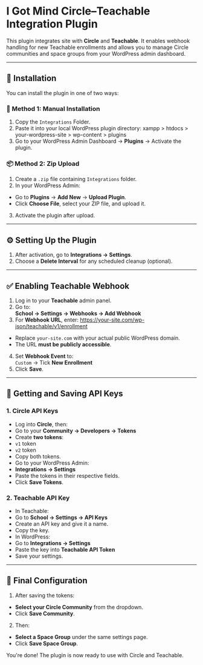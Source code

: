 # I Got Mind Circle–Teachable Integration Plugin

This plugin integrates site with **Circle** and **Teachable**. It enables webhook handling for new Teachable enrollments and allows you to manage Circle communities and space groups from your WordPress admin dashboard.

---

## 🚀 Installation

You can install the plugin in one of two ways:

### 🔧 Method 1: Manual Installation
1. Copy the `Integrations` Folder.
2. Paste it into your local WordPress plugin directory:
    xampp > htdocs > your-wordpress-site > wp-content > plugins
4. Go to your WordPress Admin Dashboard → **Plugins** → Activate the plugin.

### 📦 Method 2: Zip Upload
1. Create a `.zip` file containing `Integrations` folder.
2. In your WordPress Admin:
- Go to **Plugins** → **Add New** → **Upload Plugin**.
- Click **Choose File**, select your ZIP file, and upload it.
3. Activate the plugin after upload.

---

## ⚙️ Setting Up the Plugin

1. After activation, go to **Integrations → Settings**.
2. Choose a **Delete Interval** for any scheduled cleanup (optional).

---

## ✅ Enabling Teachable Webhook

1. Log in to your **Teachable** admin panel.
2. Go to:  
**School → Settings → Webhooks → Add Webhook**
3. For **Webhook URL**, enter:
    https://your-site.com/wp-json/teachable/v1/enrollment
- Replace `your-site.com` with your actual public WordPress domain.
- The URL **must be publicly accessible**.
4. Set **Webhook Event** to:  
`Custom` → Tick **New Enrollment**  
5. Click **Save**.

---

## 🔑 Getting and Saving API Keys

### 1. Circle API Keys
- Log into **Circle**, then:
- Go to your **Community → Developers → Tokens**
- Create **two tokens**:
 - `v1` token
 - `v2` token
- Copy both tokens.
- Go to your WordPress Admin:
- **Integrations → Settings**
- Paste the tokens in their respective fields.
- Click **Save Tokens**.

### 2. Teachable API Key
- In Teachable:
- Go to **School → Settings → API Keys**
- Create an API key and give it a name.
- Copy the key.
- In WordPress:
- Go to **Integrations → Settings**
- Paste the key into **Teachable API Token**
- Save your settings.

---

## 🧭 Final Configuration

1. After saving the tokens:
- **Select your Circle Community** from the dropdown.
- Click **Save Community**.
2. Then:
- **Select a Space Group** under the same settings page.
- Click **Save Space Group**.

You're done! The plugin is now ready to use with Circle and Teachable.


